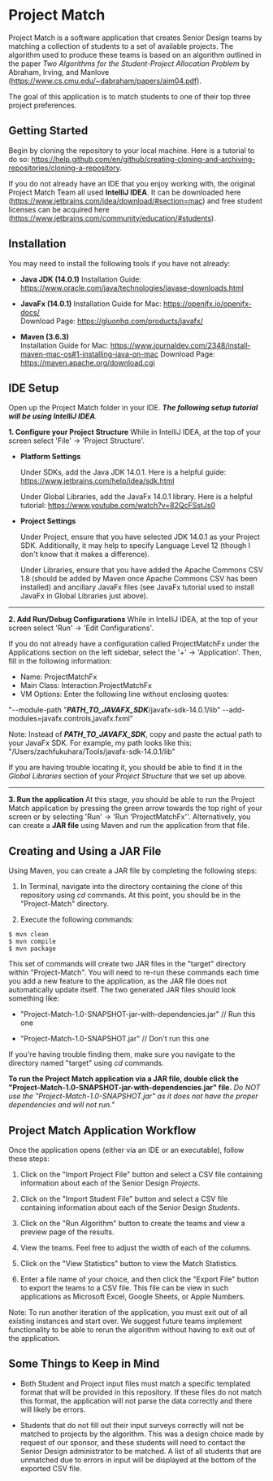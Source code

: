 # Project Match
Project Match is a software application that creates Senior Design teams by matching a collection of students to a set of available projects.  The algorithm used to produce these teams is based on an algorithm outlined in the paper *Two Algorithms for the Student-Project Allocation Problem* by Abraham, Irving, and Manlove (https://www.cs.cmu.edu/~dabraham/papers/aim04.pdf).  

The goal of this application is to match students to one of their top three project preferences.


## Getting Started
Begin by cloning the repository to your local machine.  Here is a tutorial to do so: https://help.github.com/en/github/creating-cloning-and-archiving-repositories/cloning-a-repository.

If you do not already have an IDE that you enjoy working with, the original Project Match Team all used **IntelliJ IDEA**.  It can be downloaded here (https://www.jetbrains.com/idea/download/#section=mac) and free student licenses can be acquired here (https://www.jetbrains.com/community/education/#students).


## Installation
   You may need to install the following tools if you have not already:

   * **Java JDK (14.0.1)**
      Installation Guide: https://www.oracle.com/java/technologies/javase-downloads.html

   * **JavaFx (14.0.1)**
      Installation Guide for Mac: https://openjfx.io/openjfx-docs/   
      Download Page: https://gluonhq.com/products/javafx/

   * **Maven (3.6.3)**     
      Installation Guide for Mac: https://www.journaldev.com/2348/install-maven-mac-os#1-installing-java-on-mac
      Download Page: https://maven.apache.org/download.cgi


## IDE Setup
Open up the Project Match folder in your IDE. ***The following setup tutorial will be using IntelliJ IDEA**.*

**1. Configure your Project Structure**
While in IntelliJ IDEA, at the top of your screen select 'File' -> 'Project Structure'.

* **Platform Settings**

    Under SDKs, add the Java JDK 14.0.1.  Here is a helpful guide: https://www.jetbrains.com/help/idea/sdk.html

    Under Global Libraries, add the JavaFx 14.0.1 library.  Here is a helpful tutorial: https://www.youtube.com/watch?v=82QcFSstJs0

* **Project Settings**

    Under Project, ensure that you have selected JDK 14.0.1 as your Project SDK.  Additionally, it may help to specify Language Level 12 (though I don't know that it makes a difference).

    Under Libraries, ensure that you have added the Apache Commons CSV 1.8 (should be added by Maven once Apache Commons CSV has been installed) and ancillary JavaFx files (see JavaFx tutorial used to install JavaFx in Global Libraries just above).   

---
**2. Add Run/Debug Configurations**
While in IntelliJ IDEA, at the top of your screen select 'Run' -> 'Edit Configurations'.

If you do not already have a configuration called ProjectMatchFx under the Applications section on the left sidebar, select the '+' -> 'Application'.  Then, fill in the following information:

  * Name: ProjectMatchFx
  * Main Class: Interaction.ProjectMatchFx
  * VM Options: Enter the following line without enclosing quotes:
  
  "--module-path "***PATH_TO_JAVAFX_SDK***/javafx-sdk-14.0.1/lib" --add-modules=javafx.controls,javafx.fxml" 
  
  Note: Instead of ***PATH_TO_JAVAFX_SDK***, copy and paste the actual path to your JavaFx SDK.  For example, my path looks like this: "/Users/zachfukuhara/Tools/javafx-sdk-14.0.1/lib"
  
  If you are having trouble locating it, you should be able to find it in the *Global Libraries* section of your *Project Structure* that we set up above.
  
---
**3. Run the application**
At this stage, you should be able to run the Project Match application by pressing the green arrow towards the top right of your screen or by selecting 'Run' -> 'Run 'ProjectMatchFx''.  Alternatively, you can create a **JAR file** using Maven and run the application from that file.


## Creating and Using a JAR File
Using Maven, you can create a JAR file by completing the following steps:

   1. In Terminal, navigate into the directory containing the clone of this repository using *cd* commands.  At this point, you should be in the "Project-Match" directory.
   
   2. Execute the following commands:
   ```
   $ mvn clean
   $ mvn compile
   $ mvn package
   ```
   This set of commands will create two JAR files in the "target" directory within "Project-Match".  You will need to re-run these commands each time you add a new feature to the application, as the JAR file does not automatically update itself.  The two generated JAR files should look something like:
   
   * "Project-Match-1.0-SNAPSHOT-jar-with-dependencies.jar"  // Run this one
   
   * "Project-Match-1.0-SNAPSHOT.jar" // Don't run this one
   
   If you're having trouble finding them, make sure you navigate to the directory named "target" using *cd* commands.  
   
   **To run the Project Match application via a JAR file, double click the "Project-Match-1.0-SNAPSHOT-jar-with-dependencies.jar" file.**  *Do NOT use the "Project-Match-1.0-SNAPSHOT.jar" as it does not have the proper dependencies and will not run."*


## Project Match Application Workflow
Once the application opens (either via an IDE or an executable), follow these steps:

   1. Click on the "Import Project File" button and select a CSV file containing information about each of the Senior Design *Projects*.

   2. Click on the "Import Student File" button and select a CSV file containing information about each of the Senior Design *Students*.

   3. Click on the "Run Algorithm" button to create the teams and view a preview page of the results.

   4. View the teams.  Feel free to adjust the width of each of the columns.

   5. Click on the "View Statistics" button to view the Match Statistics.

   6. Enter a file name of your choice, and then click the "Export File" button to export the teams to a CSV file.  This file can be view in such applications as Microsoft Excel, Google Sheets, or Apple Numbers.

Note: To run another iteration of the application, you must exit out of all existing instances and start over.  We suggest future teams implement functionality to be able to rerun the algorithm without having to exit out of the application.


## Some Things to Keep in Mind

* Both Student and Project input files must match a specific templated format that will be provided in this repository.  If these files do not match this format, the application will not parse the data correctly and there will likely be errors.

* Students that do not fill out their input surveys correctly will not be matched to projects by the algorithm.  This was a design choice made by request of our sponsor, and these students will need to contact the Senior Design administrator to be matched.  A list of all students that are unmatched due to errors in input will be displayed at the bottom of the exported CSV file.
